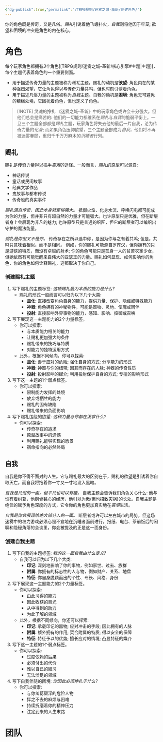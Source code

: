 ```yaml
---
{"dg-publish":true,"permalink":"/TRPG规则/迷雾之城-革新/创建角色/"}
---
```


你的角色既是传奇，又是凡俗。*赐礼*引诱着他飞蛾扑火，*自我*则将他囚于牢笼; 欲望和困境的冲突是角色的内在核心。
# 角色
每个玩家角色都拥有*3*个角色[[TRPG规则/迷雾之城-革新/核心引擎#主题\|主题]]，每个主题代表着角色的一个重要侧面。
- 用于描述传奇力量的主题被称为*赐礼*主题。赐礼的动机是**欲望**: 角色内在的某种强烈渴望，它让角色得以与传奇力量共鸣，但也时刻引诱着角色。
- 用于描述凡俗力量的主题被称为*自我*主题。自我的动机是**困境**: 角色无可避免的糟糕处境，它困扰着角色，但也定义了角色。

> [!NOTE] 灵魂的挣扎
> 《迷雾之城-革新》中的玩家角色或许会十分强大，但他们总会是痛苦的: 他们的一切能力都维系在*赐礼*与*自我*的脆弱平衡上。一旦三个主题全部都是*赐礼*主题，玩家角色将失去他的最后一片自我，沦为传奇力量的*化身*; 而如果角色压抑欲望，三个主题全部成为*自我*，他们将不再被迷雾眷顾，重归千千万万麻木的*沉睡者*行列。

## 赐礼
赐礼是传奇力量得以插手*雾港*的途径。一般而言，*赐礼*的原型可以源自:
- 神话传说
- 童话或民间故事
- 经典文学作品
- 鬼故事与都市传说
- 传奇般的真实事件

*赐礼源自传奇，因此本身就足够强大。* 抵御火焰、化身水流、呼唤闪电都可能成为你的力量，但并非只有超自然的力量才可能强大。也许原型只是优雅，但在断层者身上会展现为非凡的魅力; 也许原型只是普通的织匠，但它的断层者可以编织出守护的魔法能量。

*赐礼是你但又不是你。* 传奇存在之所以选中你，是因为你与之有着共鸣; 但是，共鸣只意味着相似，而不是相同。 例如，你的赐礼可能源自罗宾汉，但你拥有的只是游侠的特质，而没有卓越的射术; 你的角色可能只是孤身一人的贫苦农家少女，但她依然有可能觉醒来自伟大的亚瑟王的力量。赐礼如何显现、如何影响你的角色、你的角色如何诠释赐礼，这都取决于你自己。

### 创建赐礼主题
1. 写下赐礼的主题标签: *这项赐礼最为本质的能力是什么?*
	-  赐礼的形式一般而言可以归为以下几个大类:
		- **显化**: 直接改变角色自身的能力，提供力量、保护、隐藏或特殊能力
		- **神器**: 角色拥有的神秘物件，可能是器物、灵地、使魔或同伴
		- **投射**: 直接影响外界事物的能力，感知、影响、控御或召唤
2. 写下展现这一主题能力的2个力量标签。
	- 你可以探索:
		- 与本质能力相关的能力
		- 让赐礼更加强大的条件
		- 赐礼带来的技巧与特质
		- 对能力的独特运用方式
	- 此外，根据不同倾向，你可以探索:
		- **显化**: 善于应对的危险; 强化自身的方式; 分享能力的形式
		- **神器**: 神器与你的纽带; 因其而存在的人脉; 神器的传奇性质
		- **投射**: 投射影响的媒介; 利用投射保护自身的方式; 专擅的影响形式
3. 写下这一主题的1个弱点标签。
	- 你可以探索:
		- 限制能力发挥的处境
		- 放弃或牺牲的能力
		- 赐礼的固有缺陷
		- 赐礼带来的负面影响
4. 写下赐礼围绕的欲望: *这种力量与你都在渴求什么?*
	- 你可以探索:
		- 传奇存在的追求
		- 原型故事中的遗憾
		- 利用赐礼能够实现的愿景
		- 宿命指向的必然终局

## 自我
自我是你不得不面对的人生。它与赐礼最大的区别在于，赐礼的欲望是引诱着你自取灭亡，而自我将拖着你一寸又一寸地没入黑暗。

*自我是凡俗的一面，但平凡也可以有趣。* 自我主题会告诉我们角色关心什么: 他与谁有着纠葛，他刻骨铭心的经历，他引以为傲(但也招致灾祸)的长处。自我主题是绝佳的赋予角色深度的方式，它令你的角色更加真实地在*雾港*生活。

*自我是你会展现给绝大部分人的一面。* 断层者或许可以左右城市的局势，但这场迷雾中的权力游戏必须心照不宣地在沉睡者面前进行。报纸、电台、茶前饭后的闲聊和隐秘角落的会谈里，你会被提及的正是这一面身份。

### 创建自我主题
1. 写下自我的主题标签: *我的这一面自我由什么定义?*
	- 自我可以归为以下几个大类:
		- **印记**: 深刻地影响了你的事物，例如家世、过去、族群
		- **附属**: 你拥有的标志性的人与物，例如财产、关系、地盘
		- **特征**: 你自身脱颖而出的个性、专长、风格、身份
2. 写下展现这一主题能力的2个力量标签。
	- 你可以探索:
		- 由此习得的能力
		- 因此收获的目光
		- 从中得到的助力
		- 为此了解的领域
	- 此外，根据不同倾向，你还可以探索:
		- **印记**: 承载印记的器物; 应对冲击的手段; 因此拥有的人脉
		- **附属**: 额外拥有的作用; 契合附属的特质; 得以安全的保障
		- **特征**: 特征予以的优势; 擅长应对的情境; 凸显特征的媒介
3. 写下这一主题的1个弱点标签。
	- 你可以探索:
		- 过度依赖的后果
		- 必须付出的代价
		- 难以自已的陋习
		- 无法涉足的领域
4. 写下自我伴随的困境: *你因此必须挣扎于什么?*
	- 你可以探索:
		- 与你纠葛颇深的危险人物
		- 挥之不去的麻烦与困难
		- 持续折磨着你的精神压力
		- 注定到来的人生末路


# 团队
